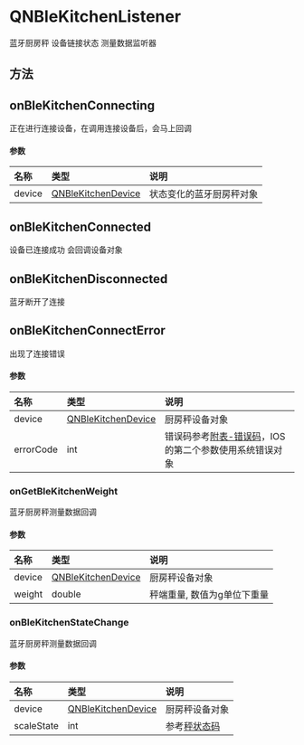 # QNBleKitchenListener

蓝牙厨房秤 设备链接状态 测量数据监听器

## 方法

## onBleKitchenConnecting

正在进行连接设备，在调用连接设备后，会马上回调

#### 参数

|名称|类型|说明|
|:--|:--|:--|
|device| [QNBleKitchenDevice](./QNBleKitchenDevice.md)| 状态变化的蓝牙厨房秤对象|

## onBleKitchenConnected

设备已连接成功
会回调设备对象

## onBleKitchenDisconnected

蓝牙断开了连接

## onBleKitchenConnectError

出现了连接错误

#### 参数

|名称|类型|说明|
|:--|:--|:--|
|device|[QNBleKitchenDevice](./QNBleKitchenDevice.md)| 厨房秤设备对象 |
|errorCode|int | 错误码参考[附表-错误码](../attouched_list/error_code.md)，IOS的第二个参数使用系统错误对象|


### onGetBleKitchenWeight

蓝牙厨房秤测量数据回调

#### 参数

| 名称   | 类型                            | 说明         |
| :----- | :------------------------------ | :----------- |
| device | [QNBleKitchenDevice](./QNBleKitchenDevice.md) | 厨房秤设备对象 |
| weight   | double           | 秤端重量, 数值为g单位下重量     |


### onBleKitchenStateChange

蓝牙厨房秤测量数据回调

#### 参数

| 名称   | 类型                            | 说明         |
| :----- | :------------------------------ | :----------- |
| device | [QNBleKitchenDevice](./QNBleKitchenDevice.md) | 厨房秤设备对象 |
| scaleState | int | 参考[秤状态码](../attouched_list/scale_state.md) |
